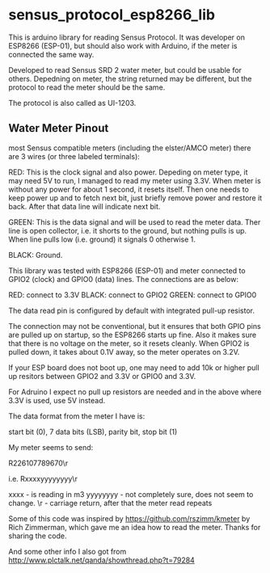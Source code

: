 # sensus_protocol_esp8266_lib

This is arduino library for reading Sensus Protocol. It was developer on ESP8266 (ESP-01), but should also work with Arduino, if the meter is connected the same way.

Developed to read Sensus SRD 2 water meter, but could be usable for others. Depedning on meter, the string returned may be different, but the protocol to read the meter should be the same.

The protocol is also called as UI-1203.

Water Meter Pinout
------------------
most Sensus compatible meters (including the elster/AMCO meter) there are 3 wires (or three labeled terminals):

RED:    This is the clock signal and also power. Depeding on 
        meter type, it may need 5V to run, I managed to read
        my meter using 3.3V. When meter is without any power
        for about 1 second, it resets itself. Then one needs
        to keep power up and to fetch next bit, just briefly
        remove power and restore it back. After that data
        line will indicate next bit.

GREEN:  This is the data signal and will be used to read the
        meter data. Ther line is open collector, i.e. it
        shorts to the ground, but nothing pulls is up. When
        line pulls low (i.e. ground) it signals 0 otherwise
        1.

BLACK:  Ground.


This library was tested with ESP8266 (ESP-01) and meter connected to GPIO2 (clock) and GPIO0 (data) lines. The connections are as below:

RED:   connect to 3.3V
BLACK: connect to GPIO2
GREEN: connect to GPIO0

The data read pin is configured by default with integrated pull-up resistor.

The connection may not be conventional, but it ensures that both GPIO pins are pulled up on startup, so the ESP8266 starts up fine. Also it makes sure that there is no voltage on the meter, so it resets cleanly. When GPIO2 is pulled down, it takes about 0.1V away, so the meter operates on 3.2V.

If your ESP board does not boot up, one may need to add 10k or higher pull up resitors between GPIO2 and 3.3V or GPIO0 and 3.3V.

For Adruino I expect no pull up resistors are needed and in the above where 3.3V is used, use 5V instead.

The data format from the meter I have is:

start bit (0), 7 data bits (LSB), parity bit, stop bit (1)

My meter seems to send:

R226107789670\r

i.e. Rxxxxyyyyyyyy\r

xxxx - is reading in m3
yyyyyyyy - not completely sure, does not seem to change.
\r - carriage return, after that the meter read repeats


Some of this code was inspired by https://github.com/rszimm/kmeter by Rich Zimmerman, which gave me an idea how to read the meter. Thanks for sharing the code.

And some other info I also got from http://www.plctalk.net/qanda/showthread.php?t=79284
